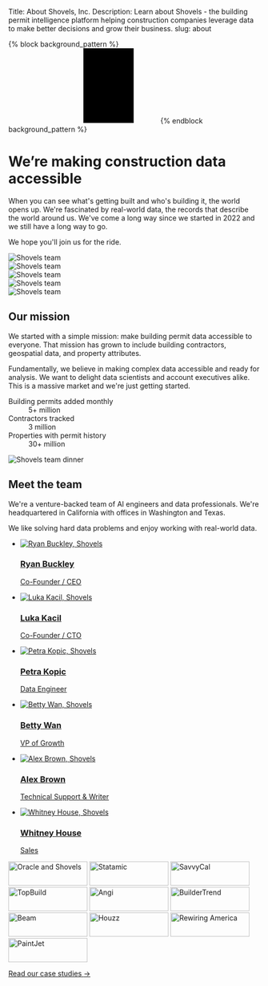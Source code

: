 Title: About Shovels, Inc.
Description: Learn about Shovels - the building permit intelligence platform helping construction companies leverage data to make better decisions and grow their business.
slug: about

{% block background_pattern %}
<svg class="absolute inset-0 -z-10 size-full stroke-gray-200 [mask-image:radial-gradient(100%_100%_at_top_right,white,transparent)]" aria-hidden="true">
  <defs>
    <pattern id="83fd4e5a-9d52-42fc-97b6-718e5d7ee527" width="200" height="200" x="50%" y="-1" patternUnits="userSpaceOnUse">
      <path d="M100 200V.5M.5 .5H200" fill="none" />
    </pattern>
  </defs>
  <svg x="50%" y="-1" class="overflow-visible fill-gray-50">
    <path d="M-100.5 0h201v201h-201Z M699.5 0h201v201h-201Z M499.5 400h201v201h-201Z M-300.5 600h201v201h-201Z" stroke-width="0" />
  </svg>
  <rect width="100%" height="100%" stroke-width="0" fill="url(#83fd4e5a-9d52-42fc-97b6-718e5d7ee527)" />
</svg>
{% endblock background_pattern %}

<div class="overflow-hidden">
  <div class="mx-auto max-w-7xl px-6 pb-32 pt-36 sm:pt-60 lg:px-8 lg:pt-32">
    <div class="mx-auto max-w-2xl gap-x-14 lg:mx-0 lg:flex lg:max-w-none lg:items-center">
      <div class="relative w-full lg:max-w-xl lg:shrink-0 xl:max-w-2xl">
        <h1 class="text-pretty text-5xl font-semibold tracking-tight text-gray-900 sm:text-7xl">We’re making construction data accessible</h1>
        <p class="mt-8 text-pretty text-lg font-medium text-gray-500 sm:max-w-md sm:text-xl/8 lg:max-w-none">When you can see what's getting built and who's building it, the world opens up. We're fascinated by real-world data, the records that describe the world around us. We've come a long way since we started in 2022 and we still have a long way to go.</p>
        <p class="mt-8 text-pretty text-lg font-medium text-gray-500 sm:max-w-md sm:text-xl/8 lg:max-w-none">We hope you'll join us for the ride.</p>
      </div>
      <div class="mt-14 flex justify-end gap-8 sm:-mt-44 sm:justify-start sm:pl-20 lg:mt-0 lg:pl-0">
        <div class="ml-auto w-44 flex-none space-y-8 pt-32 sm:ml-0 sm:pt-80 lg:order-last lg:pt-36 xl:order-none xl:pt-80">
          <div class="relative">
            <img src="{static}/images/about1.png" alt="Shovels team" class="aspect-[2/3] w-full rounded-xl bg-gray-900/5 object-cover shadow-lg">
            <div class="pointer-events-none absolute inset-0 rounded-xl ring-1 ring-inset ring-gray-900/10"></div>
          </div>
        </div>
        <div class="mr-auto w-44 flex-none space-y-8 sm:mr-0 sm:pt-52 lg:pt-36">
          <div class="relative">
            <img src="{static}/images/about2.png" alt="Shovels team" class="aspect-[2/3] w-full rounded-xl bg-gray-900/5 object-cover shadow-lg">
            <div class="pointer-events-none absolute inset-0 rounded-xl ring-1 ring-inset ring-gray-900/10"></div>
          </div>
          <div class="relative">
            <img src="{static}/images/about3.png" alt="Shovels team" class="aspect-[2/3] w-full rounded-xl bg-gray-900/5 object-cover shadow-lg">
            <div class="pointer-events-none absolute inset-0 rounded-xl ring-1 ring-inset ring-gray-900/10"></div>
          </div>
        </div>
        <div class="w-44 flex-none space-y-8 pt-32 sm:pt-0">
          <div class="relative">
            <img src="{static}/images/about4.png" alt="Shovels team" class="aspect-[2/3] w-full rounded-xl bg-gray-900/5 object-cover shadow-lg">
            <div class="pointer-events-none absolute inset-0 rounded-xl ring-1 ring-inset ring-gray-900/10"></div>
          </div>
          <div class="relative">
            <img src="{static}/images/about5.png" alt="Shovels team" class="aspect-[2/3] w-full rounded-xl bg-gray-900/5 object-cover shadow-lg">
            <div class="pointer-events-none absolute inset-0 rounded-xl ring-1 ring-inset ring-gray-900/10"></div>
          </div>
        </div>
      </div>
    </div>
  </div>
</div>
<div class="mx-auto -mt-12 max-w-7xl px-6 sm:mt-0 lg:px-8 xl:-mt-8">
  <div class="mx-auto max-w-2xl lg:mx-0 lg:max-w-none">
    <h2 class="text-pretty text-4xl font-semibold tracking-tight text-gray-900 sm:text-5xl">Our mission</h2>
    <div class="mt-6 flex flex-col gap-x-8 gap-y-20 lg:flex-row">
      <div class="lg:w-full lg:max-w-2xl lg:flex-auto">
        <p class="text-xl/8 text-gray-600">We started with a simple mission: make building permit data accessible to everyone. That mission has grown to include building contractors, geospatial data, and property attributes.</p>
        <p class="mt-10 text-xl/8 text-gray-600">Fundamentally, we believe in making complex data accessible and ready for analysis. We want to delight data scientists and account executives alike. This is a massive market and we're just getting started.</p>
      </div>
      <div class="lg:flex lg:flex-auto lg:justify-center">
        <dl class="w-64 space-y-8 xl:w-80">
          <div class="flex flex-col-reverse gap-y-4">
            <dt class="text-base/7 text-gray-600">Building permits added monthly</dt>
            <dd class="text-5xl font-semibold tracking-tight text-gray-900">5+ million</dd>
          </div>
          <div class="flex flex-col-reverse gap-y-4">
            <dt class="text-base/7 text-gray-600">Contractors tracked</dt>
            <dd class="text-5xl font-semibold tracking-tight text-gray-900">3 million</dd>
          </div>
          <div class="flex flex-col-reverse gap-y-4">
            <dt class="text-base/7 text-gray-600">Properties with permit history</dt>
            <dd class="text-5xl font-semibold tracking-tight text-gray-900">30+ million</dd>
          </div>
        </dl>
      </div>
    </div>
  </div>
</div>
<div class="mt-32 sm:mt-40 xl:mx-auto xl:max-w-7xl xl:px-8">
  <img src="{static}/images/about6.png" alt="Shovels team dinner" class="aspect-[5/2] w-full object-cover xl:rounded-3xl">
</div>
<div class="bg-white py-24 sm:py-32">
  <div class="mx-auto grid max-w-7xl gap-20 px-6 lg:px-8 xl:grid-cols-3">
    <div class="max-w-xl">
      <h2 class="text-pretty text-4xl font-semibold tracking-tight text-gray-900 sm:text-5xl">Meet the team</h2>
      <p class="mt-6 text-xl/8 text-gray-600">We're a venture-backed team of AI engineers and data professionals. We're headquartered in California with offices in Washington and Texas.</p>
      <p class="mt-6 text-xl/8 text-gray-600">We like solving hard data problems and enjoy working with real-world data.</p>
    </div>
    <ul role="list" class="grid gap-x-8 gap-y-12 sm:grid-cols-2 sm:gap-y-16 xl:col-span-2">
      <li>
        <a href="https://www.linkedin.com/in/rbuckley/" target="_blank">
          <div class="flex items-center gap-x-6">
            <img class="size-16 rounded-full" src="theme/images/team/ryan.svg" alt="Ryan Buckley, Shovels">
            <div>
              <h3 class="text-lg/7 font-semibold tracking-tight text-gray-900">Ryan Buckley</h3>
              <p class="text-base/6 font-semibold text-shovels-primary">Co-Founder / CEO</p>
            </div>
          </div>
        </a>
      </li>
      <li>
        <a href="https://www.linkedin.com/in/lknix/" target="_blank">
          <div class="flex items-center gap-x-6">
            <img class="size-16 rounded-full" src="theme/images/team/luka.svg" alt="Luka Kacil, Shovels">
            <div>
              <h3 class="text-lg/7 font-semibold tracking-tight text-gray-900">Luka Kacil</h3>
              <p class="text-base/6 font-semibold text-shovels-primary">Co-Founder / CTO</p>
            </div>
          </div>
        </a>
      </li> 
      <li>
        <a href="https://www.linkedin.com/in/petra-kopic/" target="_blank">
          <div class="flex items-center gap-x-6">
          <img class="size-16 rounded-full" src="theme/images/team/petra.svg" alt="Petra Kopic, Shovels">
          <div>
            <h3 class="text-lg/7 font-semibold tracking-tight text-gray-900">Petra Kopic</h3>
            <p class="text-base/6 font-semibold text-shovels-primary">Data Engineer</p>
            </div>
          </div>
        </a>
      </li>
      <li>
        <a href="https://www.linkedin.com/in/bettywan7/" target="_blank">
          <div class="flex items-center gap-x-6">
          <img class="size-16 rounded-full" src="theme/images/team/betty.svg" alt="Betty Wan, Shovels">
          <div>
            <h3 class="text-lg/7 font-semibold tracking-tight text-gray-900">Betty Wan</h3>
            <p class="text-base/6 font-semibold text-shovels-primary">VP of Growth</p>
            </div>
          </div>
        </a>
      </li>
      <li>
        <a href="https://www.linkedin.com/in/alex-brown-9a4b0b19a/" target="_blank">
          <div class="flex items-center gap-x-6">
            <img class="size-16 rounded-full" src="theme/images/team/alex.svg" alt="Alex Brown, Shovels">
            <div>
              <h3 class="text-lg/7 font-semibold tracking-tight text-gray-900">Alex Brown</h3>
              <p class="text-base/6 font-semibold text-shovels-primary">Technical Support & Writer</p>
            </div>
          </div>
        </a>
      </li>
      <li>
        <a href="https://www.linkedin.com/in/whitney-house/" target="_blank">
          <div class="flex items-center gap-x-6">
            <img class="size-16 rounded-full" src="theme/images/team/whitney.svg" alt="Whitney House, Shovels">
            <div>
              <h3 class="text-lg/7 font-semibold tracking-tight text-gray-900">Whitney House</h3>
              <p class="text-base/6 font-semibold text-shovels-primary">Sales</p>
            </div>
          </div>
        </a>
      </li>
    </ul>
  </div>
</div>
<div class="bg-white py-12 sm:py-16">
  <div class="mx-auto max-w-7xl px-6 lg:px-8">
    <div class="mx-auto grid max-w-lg grid-cols-4 items-center gap-x-8 gap-y-12 sm:max-w-xl sm:grid-cols-6 sm:gap-x-10 sm:gap-y-14 lg:mx-0 lg:max-w-none lg:grid-cols-5">
      <img class="col-span-2 max-h-12 w-full object-contain lg:col-span-1" src="theme/images/home/oracle.svg" alt="Oracle and Shovels" width="158" height="48">
      <img class="col-span-2 col-start-2 max-h-12 w-full object-contain sm:col-start-auto lg:col-span-1" src="theme/images/home/pearl.png" alt="Statamic" width="158" height="48">
      <img class="col-span-2 max-h-12 w-full object-contain sm:col-start-2 lg:col-span-1" src="theme/images/home/schneider.svg" alt="SavvyCal" width="158" height="48">
      <img class="col-span-2 max-h-12 w-full object-contain lg:col-span-1" src="theme/images/home/topbuild.svg" alt="TopBuild" width="158" height="48">
      <img class="col-span-2 col-start-2 max-h-12 w-full object-contain sm:col-start-auto lg:col-span-1" src="theme/images/home/angi.svg" alt="Angi" width="158" height="48">
      <img class="col-span-2 max-h-12 w-full object-contain lg:col-span-1" src="theme/images/home/buildertrend.png" alt="BuilderTrend" width="158" height="48">
      <img class="col-span-2 max-h-12 w-full object-contain lg:col-span-1" src="theme/images/home/beam.svg" alt="Beam" width="158" height="48">
      <img class="col-span-2 max-h-12 w-full object-contain sm:col-start-2 lg:col-span-1" src="theme/images/home/houzz.svg" alt="Houzz" width="158" height="48">
      <img class="col-span-2 col-start-2 max-h-12 w-full object-contain sm:col-start-auto lg:col-span-1" src="theme/images/home/rewiring.png" alt="Rewiring America" width="158" height="48">
      <img class="col-span-2 col-start-2 max-h-12 w-full object-contain sm:col-start-auto lg:col-span-1" src="theme/images/home/paintjet.png" alt="PaintJet" width="158" height="48">
    </div>
    <div class="mt-16 flex justify-center">
      <p class="relative rounded-full bg-gray-50 px-4 py-1.5 text-sm/6 text-gray-600 ring-1 ring-inset ring-gray-900/5">
        <a href="{{ SITEURL }}/blog/?category=Case%20Study" class="font-semibold text-shovels-primary"><span class="absolute inset-0" aria-hidden="true"></span> Read our case studies <span aria-hidden="true">&rarr;</span></a>
      </p>
    </div>
  </div>
</div>